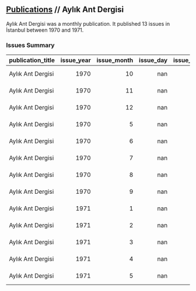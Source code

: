 ## [Publications](publications.md) // Aylık Ant Dergisi

Aylık Ant Dergisi was a monthly publication. It published 13 issues in İstanbul between 1970 and 1971.

### Issues Summary

| publication_title   |   issue_year |   issue_month |   issue_day |   issue_number | issue_type    |
|:--------------------|-------------:|--------------:|------------:|---------------:|:--------------|
| Aylık Ant Dergisi   |         1970 |            10 |         nan |              6 | regular issue |
| Aylık Ant Dergisi   |         1970 |            11 |         nan |              7 | regular issue |
| Aylık Ant Dergisi   |         1970 |            12 |         nan |              8 | regular issue |
| Aylık Ant Dergisi   |         1970 |             5 |         nan |              1 | regular issue |
| Aylık Ant Dergisi   |         1970 |             6 |         nan |              2 | regular issue |
| Aylık Ant Dergisi   |         1970 |             7 |         nan |              3 | regular issue |
| Aylık Ant Dergisi   |         1970 |             8 |         nan |              4 | regular issue |
| Aylık Ant Dergisi   |         1970 |             9 |         nan |              5 | regular issue |
| Aylık Ant Dergisi   |         1971 |             1 |         nan |              9 | regular issue |
| Aylık Ant Dergisi   |         1971 |             2 |         nan |             10 | regular issue |
| Aylık Ant Dergisi   |         1971 |             3 |         nan |             11 | regular issue |
| Aylık Ant Dergisi   |         1971 |             4 |         nan |             12 | regular issue |
| Aylık Ant Dergisi   |         1971 |             5 |         nan |             13 | regular issue |